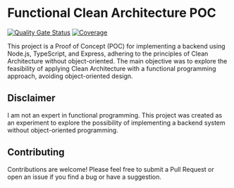 # Functional Clean Architecture POC

[![Quality Gate Status](https://sonarcloud.io/api/project_badges/measure?project=dsoaress_node-clean-arch-with-fp&metric=alert_status)](https://sonarcloud.io/summary/overall?id=dsoaress_node-clean-arch-with-fp)
[![Coverage](https://sonarcloud.io/api/project_badges/measure?project=dsoaress_node-clean-arch-with-fp&metric=coverage)](https://sonarcloud.io/summary/overall?id=dsoaress_node-clean-arch-with-fp)

This project is a Proof of Concept (POC) for implementing a backend using Node.js, TypeScript, and Express, adhering to the principles of Clean Architecture without object-oriented. The main objective was to explore the feasibility of applying Clean Architecture with a functional programming approach, avoiding object-oriented design.

## Disclaimer

I am not an expert in functional programming. This project was created as an experiment to explore the possibility of implementing a backend system without object-oriented programming.

## Contributing

Contributions are welcome! Please feel free to submit a Pull Request or open an issue if you find a bug or have a suggestion.
